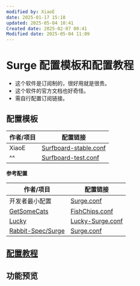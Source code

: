 ```yaml
---
modified by: XiaoE
date: 2025-01-17 15:18
updated: 2025-05-04 10:41
Created date: 2025-02-07 00:41
Modified date: 2025-05-04 11:09
---
```

# Surge 配置模板和配置教程
- 这个软件是订阅制的，很好用就是很贵。
- 这个软件的官方文档也好奇怪。
- 需自行配置订阅链接。

## 配置模板

| 作者/项目 | 配置链接                                                                                                                                 |
| ----- | ------------------------------------------------------------------------------------------------------------------------------------ |
| XiaoE | [Surfboard-stable.conf](https://raw.githubusercontent.com/LaolunsiG/PCR/refs/heads/main/Config_File/Surfboard/Surfboard-stable.conf) |
| ^^    | [Surfboard-test.conf](https://raw.githubusercontent.com/LaolunsiG/PCR/refs/heads/main/Config_File/Surfboard/Surfboard-test.conf)     |

**参考配置**

| 作者/项目                                                     | 配置链接                                                                                                                                               |
| --------------------------------------------------------- | -------------------------------------------------------------------------------------------------------------------------------------------------- |
| 开发者最小配置                                                   | [Surge.conf](https://gist.githubusercontent.com/Zeaphyou/864aebea248ca1bb8000e0e5623b65f3/raw/c36413c715f43f22772d3c2353358e1ff936b2e6/Surge.conf) |
| [GetSomeCats](https://github.com/getsomecat/GetSomeCats)  | [FishChips.conf](https://github.com/getsomecat/GetSomeCats/raw/refs/heads/Surge/FishChips.conf)                                                    |
| [Lucky](https://github.com/As-Lucky/Lucky)                | [Lucky-Surge.conf](https://raw.githubusercontent.com/As-Lucky/Lucky/refs/heads/main/Lucky-Surge.conf)                                              |
| [Rabbit-Spec/Surge](https://github.com/Rabbit-Spec/Surge) | [Surge.conf](https://raw.githubusercontent.com/Rabbit-Spec/Surge/refs/heads/Master/Conf/Spec/Surge.conf)                                           |

## [配置教程](https://github.com/LaolunsiG/PCR/blob/main/Agency_Wiki/%E4%BB%A3%E7%90%86%E5%B7%A5%E5%85%B7%E9%85%8D%E7%BD%AE%E6%95%99%E7%A8%8B/Surge%20%E9%85%8D%E7%BD%AE%E6%95%99%E7%A8%8B.md)

## 功能预览



